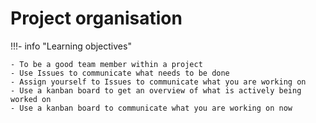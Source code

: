 # Project organisation

!!!- info "Learning objectives"

    - To be a good team member within a project
    - Use Issues to communicate what needs to be done
    - Assign yourself to Issues to communicate what you are working on
    - Use a kanban board to get an overview of what is actively being worked on
    - Use a kanban board to communicate what you are working on now


